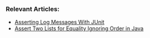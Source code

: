 ### Relevant Articles:

- [Asserting Log Messages With JUnit](https://www.baeldung.com/junit-asserting-logs)
- [Assert Two Lists for Equality Ignoring Order in Java](https://www.baeldung.com/java-assert-lists-equality-ignore-order)
